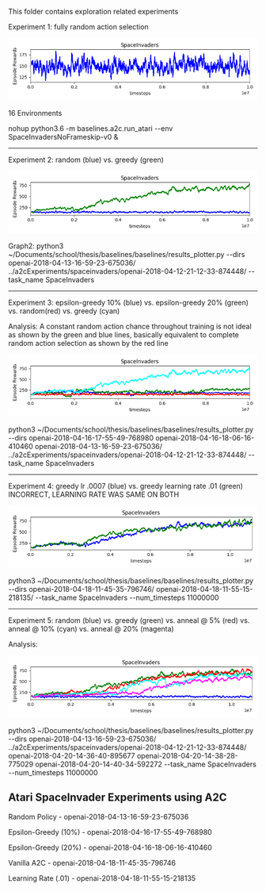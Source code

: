 This folder contains exploration related experiments

Experiment 1: fully random action selection

![Results](https://github.com/andrewgough94/agents/blob/master/atari/experiments/explorationExperiments/openai-2018-04-13-16-59-23-675036/Figure_1.png)

16 Environments

nohup python3.6 -m baselines.a2c.run_atari --env SpaceInvadersNoFrameskip-v0 &

------------------------------------------------------------------------

Experiment 2: random (blue) vs. greedy (green)

![Results1](https://github.com/andrewgough94/agents/blob/master/atari/experiments/explorationExperiments/RandomVsGreedy.png)

Graph2: python3 ~/Documents/school/thesis/baselines/baselines/results_plotter.py --dirs openai-2018-04-13-16-59-23-675036/ ../a2cExperiments/spaceinvaders/openai-2018-04-12-21-12-33-874448/ --task_name SpaceInvaders

-------------------------------------------------------------------------

Experiment 3: epsilon-greedy 10% (blue) vs. epsilon-greedy 20% (green) vs. random(red) vs. greedy (cyan)

Analysis: A constant random action chance throughout training is not ideal as shown by the green and blue lines, basically equivalent to complete random action selection as shown by the red line

![Results2](https://github.com/andrewgough94/agents/blob/master/atari/experiments/explorationExperiments/Figure_3.png)

python3 ~/Documents/school/thesis/baselines/baselines/results_plotter.py --dirs openai-2018-04-16-17-55-49-768980 openai-2018-04-16-18-06-16-410460 openai-2018-04-13-16-59-23-675036/ ../a2cExperiments/spaceinvaders/openai-2018-04-12-21-12-33-874448/ --task_name SpaceInvaders

-------------------------------------------------------------------------

Experiment 4: greedy lr .0007 (blue) vs. greedy learning rate .01 (green) INCORRECT, LEARNING RATE WAS SAME ON BOTH

![Results3](https://github.com/andrewgough94/agents/blob/master/atari/experiments/explorationExperiments/Figure_4.png)

python3 ~/Documents/school/thesis/baselines/baselines/results_plotter.py --dirs openai-2018-04-18-11-45-35-796746/ openai-2018-04-18-11-55-15-218135/ --task_name SpaceInvaders --num_timesteps 11000000

-------------------------------------------------------------------------

Experiment 5: random (blue) vs. greedy (green) vs. anneal @ 5% (red) vs. anneal @ 10% (cyan) vs. anneal @ 20% (magenta)

Analysis: 

![Results4](https://github.com/andrewgough94/agents/blob/master/atari/experiments/explorationExperiments/SpaceInvadersAnnealingComparison.png)

python3 ~/Documents/school/thesis/baselines/baselines/results_plotter.py --dirs openai-2018-04-13-16-59-23-675036/ ../a2cExperiments/spaceinvaders/openai-2018-04-12-21-12-33-874448/ openai-2018-04-20-14-36-40-895677 openai-2018-04-20-14-38-28-775029 openai-2018-04-20-14-40-34-592272  --task_name SpaceInvaders --num_timesteps 11000000


Atari SpaceInvader Experiments using A2C
-------------------------------------------------------------------------

Random Policy - openai-2018-04-13-16-59-23-675036

Epsilon-Greedy (10%) - openai-2018-04-16-17-55-49-768980

Epsilon-Greedy (20%) - openai-2018-04-16-18-06-16-410460

Vanilla A2C - openai-2018-04-18-11-45-35-796746

Learning Rate (.01) - openai-2018-04-18-11-55-15-218135


